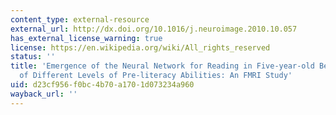 ```yaml
---
content_type: external-resource
external_url: http://dx.doi.org/10.1016/j.neuroimage.2010.10.057
has_external_license_warning: true
license: https://en.wikipedia.org/wiki/All_rights_reserved
status: ''
title: 'Emergence of the Neural Network for Reading in Five-year-old Beginning Readers
  of Different Levels of Pre-literacy Abilities: An FMRI Study'
uid: d23cf956-f0bc-4b70-a170-1d073234a960
wayback_url: ''
---
```

